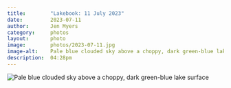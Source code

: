 ```yaml
---
title:        "Lakebook: 11 July 2023"
date:         2023-07-11
author:       Jen Myers
category:     photos
layout:       photo
image:        photos/2023-07-11.jpg
image-alt:    Pale blue clouded sky above a choppy, dark green-blue lake surface
description:  04:28pm
---
```


<div><img alt="Pale blue clouded sky above a choppy, dark green-blue lake surface" src="{{ site.baseurl }}/images/photos/2023-07-11.jpg" /></div>
